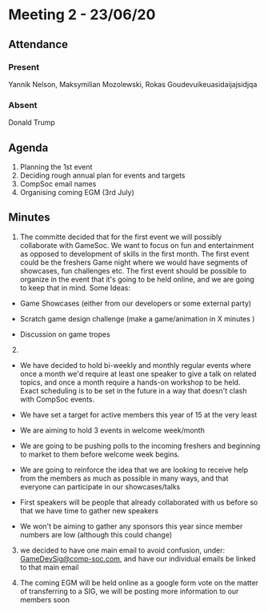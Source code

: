 # Meeting 2 - 23/06/20

## Attendance

### Present
Yannik Nelson, Maksymilian Mozolewski, Rokas Goudevuikeuasidaijajsidjqa

### Absent
Donald Trump

## Agenda

1. Planning the 1st event
2. Deciding rough annual plan for events and targets
3. CompSoc email names
4. Organising coming EGM (3rd July)

## Minutes
1. The committe decided that for the first event we will possibly collaborate with GameSoc. We want to focus on fun and entertainment as opposed to development of skills in the first month. The first event could be the freshers Game night where we would have segments of showcases, fun challenges etc. The first event should be possible to organize in the event that it's going to be held online, and we are going to keep that in mind. Some Ideas:
  
  - Game Showcases (either from our developers or some external party)
  
  - Scratch game design challenge (make a game/animation in X minutes ) 
  
  - Discussion on game tropes

2. 
  - We have decided to hold bi-weekly and monthly regular events where once a month we'd require at least one speaker to give a talk on related topics, and once a month require a hands-on workshop to be held. Exact scheduling is to be set in the future in a way that doesn't clash with CompSoc events. 
  
  - We have set a target for active members this year of 15 at the very least
  
  - We are aiming to hold 3 events in welcome week/month
  
  - We are going to be pushing polls to the incoming freshers and beginning to market to them before welcome week begins.
  
  - We are going to reinforce the idea that we are looking to receive help from the members as much as possible in many ways, and that everyone can participate in our showcases/talks
  
  - First speakers will be people that already collaborated with us before so that we have time to gather new speakers
  
  - We won't be aiming to gather any sponsors this year since member numbers are low (although this could change)
  
3. we decided to have one main email to avoid confusion, under: GameDevSig@comp-soc.com, and have our individual emails be linked to that main email

4. The coming EGM will be held online as a google form vote on the matter of transferring to a SIG, we will be posting more information to our members soon
